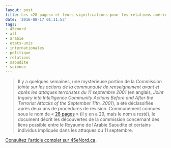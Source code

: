 ```yaml
---
layout: post
title: Les «28 pages» et leurs significations pour les relations américano-saoudiennes
date: '2016-08-17 01:11:53'
tags:
- 45enord
- all
- arabie
- etats-unis
- internationales
- politique
- relations
- saoudite
- science
---
```


<blockquote>Il y a quelques semaines, une mystérieuse portion de la <em>Commission jointe sur les actions de la communauté de renseignement avant et après les attaques terroristes du 11 septembre 2001</em> (en anglais, <em>Joint Inquiry into Intelligence Community Actions Before and After the Terrorist Attacks of the September 11th, 2001</em>), a été déclassifiée après deux ans de procédures de révision. Communément connues sous le nom de « <a href="https://28pages.org/">28 pages</a> » (il y en a 29, mais le nom a resté), le document décrit les découvertes de la commission concernant des liens possible entre le Royaume de l’Arabie Saoudite et certains individus impliqués dans les attaques du 11 septembre.</blockquote>
<a href="http://www.45enord.ca/2016/08/les-28-pages-et-leurs-significations-pour-les-relations-americano-saoudiennes/">Consultez l'article complet sur 45eNord.ca</a>.
